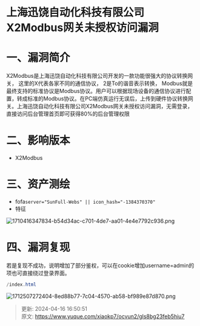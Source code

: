 # 上海迅饶自动化科技有限公司X2Modbus网关未授权访问漏洞

# 一、漏洞简介
X2Modbus是上海迅饶自动化科技有限公司开发的一款功能很强大的协议转换网关， 这里的X代表各家不同的通信协议， 2是To的谐音表示转换， Modbus就是最终支持的标准协议是Modbus协议。用户可以根据现场设备的通信协议进行配置，转成标准的Modbus协议。在PC端仿真运行无误后，上传到硬件协议转换网关。上海迅饶自动化科技有限公司X2Modbus网关未授权访问漏洞，<font style="color:rgba(0, 0, 0, 0.9);">无需登录，直接访问后台管理首页即可获得80%的后台管理权限</font>

# 二、影响版本
+ X2Modbus

# 三、资产测绘
+ fofa`server="SunFull-Webs" || icon_hash="-1384370370"`
+ 特征

![1710416347834-b54d34ac-c701-4de7-aa01-4e4e7792c936.png](./img/Qbxicae7Ue6yATdD/1710416347834-b54d34ac-c701-4de7-aa01-4e4e7792c936-534188.png)

# 四、漏洞复现
<font style="color:rgba(0, 0, 0, 0.9);">若是复现不成功，说明增加了部分鉴权，可以在cookie增加username=admin的项也可直接绕过登录界面。</font>

```java
/index.html
```

![1712507272404-8ed88b77-7c04-4570-ab58-bf989e87d870.png](./img/Qbxicae7Ue6yATdD/1712507272404-8ed88b77-7c04-4570-ab58-bf989e87d870-492254.png)



> 更新: 2024-04-16 16:50:51  
> 原文: <https://www.yuque.com/xiaokp7/ocvun2/gls8bg23feb5hiu7>